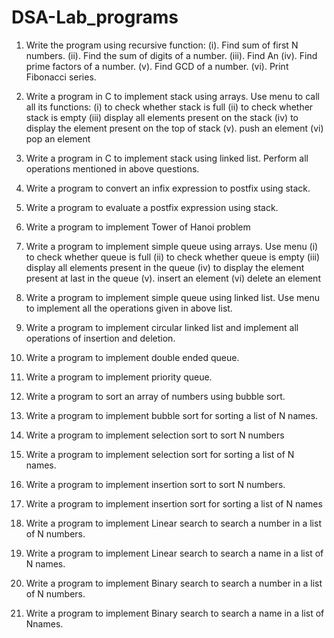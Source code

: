 # DSA-Lab_programs
1. Write the program using recursive function: (i). Find sum of first N numbers.
(ii). Find the sum of digits of a number. (iii). Find An (iv). Find prime factors of
a number. (v). Find GCD of a number. (vi). Print Fibonacci series.

2. Write a program in C to implement stack using arrays. Use menu to call all its
functions: (i) to check whether stack is full (ii) to check whether stack is empty
(iii) display all elements present on the stack (iv) to display the element
present on the top of stack (v). push an element (vi) pop an element

3. Write a program in C to implement stack using linked list. Perform all
operations mentioned in above questions.

4. Write a program to convert an infix expression to postfix using stack.

5. Write a program to evaluate a postfix expression using stack.

6. Write a program to implement Tower of Hanoi problem

7. Write a program to implement simple queue using arrays. Use menu (i) to
check whether queue is full (ii) to check whether queue is empty (iii) display
all elements present in the queue (iv) to display the element present at last in
the queue (v). insert an element (vi) delete an element

8. Write a program to implement simple queue using linked list. Use menu to
implement all the operations given in above list.

9. Write a program to implement circular linked list and implement all operations
of insertion and deletion.

10. Write a program to implement double ended queue.

11. Write a program to implement priority queue.

12. Write a program to sort an array of numbers using bubble sort.

13. Write a program to implement bubble sort for sorting a list of N names.

14. Write a program to implement selection sort to sort N numbers

15. Write a program to implement selection sort for sorting a list of N names.

16. Write a program to implement insertion sort to sort N numbers.

17. Write a program to implement insertion sort for sorting a list of N names

18. Write a program to implement Linear search to search a number in a list of N numbers.

19. Write a program to implement Linear search to search a name in a list of N names.

20. Write a program to implement Binary search to search a number in a list of N numbers.

21. Write a program to implement Binary search to search a name in a list of Nnames. 

